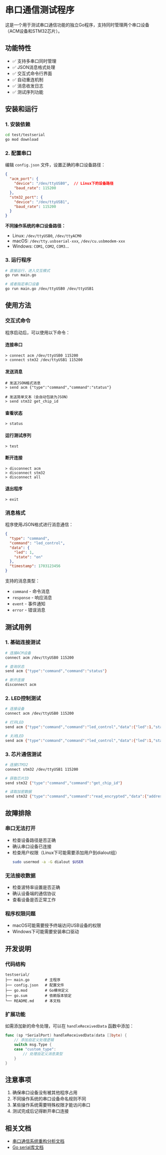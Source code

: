 # 串口通信测试程序

这是一个用于测试串口通信功能的独立Go程序，支持同时管理两个串口设备（ACM设备和STM32芯片）。

## 功能特性

- ✅ 支持多串口同时管理
- ✅ JSON消息格式处理
- ✅ 交互式命令行界面
- ✅ 自动重连机制
- ✅ 消息收发日志
- ✅ 测试序列功能

## 安装和运行

### 1. 安装依赖

```bash
cd test/testserial
go mod download
```

### 2. 配置串口

编辑 `config.json` 文件，设置正确的串口设备路径：

```json
{
  "acm_port": {
    "device": "/dev/ttyUSB0",  // Linux下的设备路径
    "baud_rate": 115200
  },
  "stm32_port": {
    "device": "/dev/ttyUSB1",
    "baud_rate": 115200
  }
}
```

**不同操作系统的串口设备路径：**
- Linux: `/dev/ttyUSB0`, `/dev/ttyACM0`
- macOS: `/dev/tty.usbserial-xxx`, `/dev/cu.usbmodem-xxx`
- Windows: `COM1`, `COM2`, `COM3`...

### 3. 运行程序

```bash
# 直接运行，进入交互模式
go run main.go

# 或者指定串口设备
go run main.go /dev/ttyUSB0 /dev/ttyUSB1
```

## 使用方法

### 交互式命令

程序启动后，可以使用以下命令：

#### 连接串口
```
> connect acm /dev/ttyUSB0 115200
> connect stm32 /dev/ttyUSB1 115200
```

#### 发送消息
```
# 发送JSON格式消息
> send acm {"type":"command","command":"status"}

# 发送简单文本（会自动包装为JSON）
> send stm32 get_chip_id
```

#### 查看状态
```
> status
```

#### 运行测试序列
```
> test
```

#### 断开连接
```
> disconnect acm
> disconnect stm32
> disconnect all
```

#### 退出程序
```
> exit
```

### 消息格式

程序使用JSON格式进行消息通信：

```json
{
  "type": "command",
  "command": "led_control",
  "data": {
    "led": 1,
    "state": "on"
  },
  "timestamp": 1703123456
}
```

支持的消息类型：
- `command` - 命令消息
- `response` - 响应消息
- `event` - 事件通知
- `error` - 错误消息

## 测试用例

### 1. 基础连接测试
```bash
# 连接ACM设备
connect acm /dev/ttyUSB0 115200

# 查询状态
send acm {"type":"command","command":"status"}

# 断开连接
disconnect acm
```

### 2. LED控制测试
```bash
# 连接设备
connect acm /dev/ttyUSB0 115200

# 打开LED
send acm {"type":"command","command":"led_control","data":{"led":1,"state":"on"}}

# 关闭LED
send acm {"type":"command","command":"led_control","data":{"led":1,"state":"off"}}
```

### 3. 芯片通信测试
```bash
# 连接STM32
connect stm32 /dev/ttyUSB1 115200

# 获取芯片ID
send stm32 {"type":"command","command":"get_chip_id"}

# 读取加密数据
send stm32 {"type":"command","command":"read_encrypted","data":{"address":"0x1000","length":32}}
```

## 故障排除

### 串口无法打开
- 检查设备路径是否正确
- 确认串口设备已连接
- 检查用户权限（Linux下可能需要添加用户到dialout组）
  ```bash
  sudo usermod -a -G dialout $USER
  ```

### 无法接收数据
- 检查波特率设置是否正确
- 确认设备端的通信协议
- 查看设备是否正常工作

### 程序权限问题
- macOS可能需要授予终端访问USB设备的权限
- Windows下可能需要安装串口驱动

## 开发说明

### 代码结构
```
testserial/
├── main.go       # 主程序
├── config.json   # 配置文件
├── go.mod        # Go模块定义
├── go.sum        # 依赖版本锁定
└── README.md     # 本文档
```

### 扩展功能

如需添加新的命令处理，可以在 `handleReceivedData` 函数中添加：

```go
func (sp *SerialPort) handleReceivedData(data []byte) {
    // 添加自定义处理逻辑
    switch msg.Type {
    case "custom_type":
        // 处理自定义消息类型
    }
}
```

## 注意事项

1. 确保串口设备没有被其他程序占用
2. 不同操作系统的串口设备命名规则不同
3. 某些操作系统需要特殊权限才能访问串口
4. 测试完成后记得断开串口连接

## 相关文档

- [串口通信系统重构分析文档](../../docs/development/serial-port-refactoring.md)
- [Go serial库文档](https://github.com/tarm/serial)